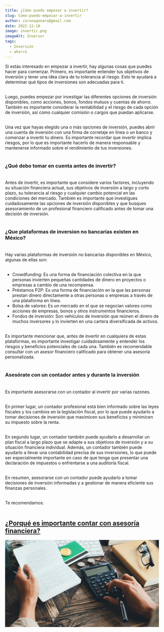 ```yaml
---
title: ¿Cómo puedo empezar a invertir?
slug: Como-puedo-empezar-a-invertir
author: coronagenaro@gmail.com
date: 2022-12-10
image: invertir.png
imageAlt: Inversor
tags:
  - Inversión
  - ahorro
---
```

Si estás interesado en empezar a invertir, hay algunas cosas que puedes hacer para comenzar. Primero, es importante entender tus objetivos de inversión y tener una idea clara de tu tolerancia al riesgo. Esto te ayudará a determinar qué tipos de inversiones son adecuadas para ti.<br/><br/>

Luego, puedes empezar por investigar las diferentes opciones de inversión disponibles, como acciones, bonos, fondos mutuos y cuentas de ahorro. También es importante considerar la rentabilidad y el riesgo de cada opción de inversión, así como cualquier comisión o cargos que puedan aplicarse.<br/><br/>

Una vez que hayas elegido una o más opciones de inversión, puedes abrir una cuenta de inversión con una firma de corretaje en línea o un banco y comenzar a invertir tu dinero. Es importante recordar que invertir implica riesgos, por lo que es importante hacerlo de manera responsable y mantenerse informado sobre el rendimiento de tus inversiones.<br/><br/>

### **¿Qué debo tomar en cuenta antes de invertir?<br/><br/>**

Antes de invertir, es importante que considere varios factores, incluyendo su situación financiera actual, sus objetivos de inversión a largo y corto plazo, su tolerancia al riesgo y cualquier cambio potencial en las condiciones del mercado. También es importante que investigues cuidadosamente las opciones de inversión disponibles y que busques asesoramiento de un profesional financiero calificado antes de tomar una decisión de inversión.<br/><br/>

### ¿Que plataformas de inversion no bancarias existen en México?<br/><br/>

Hay varias plataformas de inversión no bancarias disponibles en México, algunas de ellas son:<br/><br/>

* Crowdfunding: Es una forma de financiación colectiva en la que personas invierten pequeñas cantidades de dinero en proyectos o empresas a cambio de una recompensa.
* Préstamos P2P: Es una forma de financiación en la que las personas prestan dinero directamente a otras personas o empresas a través de una plataforma en línea.
* Bolsa de valores: Es un mercado en el que se negocian valores como acciones de empresas, bonos y otros instrumentos financieros.
* Fondos de inversión: Son vehículos de inversión que reúnen el dinero de muchos inversores y lo invierten en una cartera diversificada de activos.<br/><br/>

Es importante mencionar que, antes de invertir en cualquiera de estas plataformas, es importante investigar cuidadosamente y entender los riesgos y beneficios potenciales de cada una. También es recomendable consultar con un asesor financiero calificado para obtener una asesoría personalizada.<br/><br/>

### **A﻿sesórate con un contador antes y durante la inversión**<br/><br/>

Es importante asesorarse con un contador al invertir por varias razones. <br/><br/>

En primer lugar, un contador profesional está bien informado sobre las leyes fiscales y los cambios en la legislación fiscal, por lo que puede ayudarlo a tomar decisiones de inversión que maximicen sus beneficios y minimicen su impuesto sobre la renta. <br/><br/>

En segundo lugar, un contador también puede ayudarlo a desarrollar un plan fiscal a largo plazo que se adapte a sus objetivos de inversión y a su situación financiera individual. Además, un contador también puede ayudarlo a llevar una contabilidad precisa de sus inversiones, lo que puede ser especialmente importante en caso de que tenga que presentar una declaración de impuestos o enfrentarse a una auditoría fiscal. <br/><br/>

En resumen, asesorarse con un contador puede ayudarlo a tomar decisiones de inversión informadas y a gestionar de manera eficiente sus finanzas personales.<br/><br/>

T﻿e recomendamos:<br/><br/>

## **[¿Porqué es importante contar con asesoría financiera?](https://www.oasisfinanciero.mx/blog/2022-12-08/porque-es-importante-contar-con-asesor%C3%ADa-financiera/)**

![Asesor](asesores.png "¿Porqué es importante contar con asesoría financiera?")